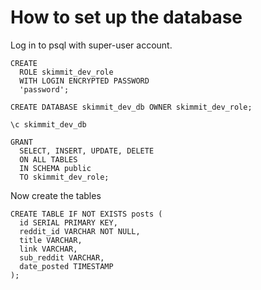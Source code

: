# How to set up the database

Log in to psql with super-user account.

```
CREATE
  ROLE skimmit_dev_role
  WITH LOGIN ENCRYPTED PASSWORD
  'password';

CREATE DATABASE skimmit_dev_db OWNER skimmit_dev_role;

\c skimmit_dev_db

GRANT
  SELECT, INSERT, UPDATE, DELETE
  ON ALL TABLES
  IN SCHEMA public
  TO skimmit_dev_role;
```
Now create the tables

```
CREATE TABLE IF NOT EXISTS posts (
  id SERIAL PRIMARY KEY,
  reddit_id VARCHAR NOT NULL,
  title VARCHAR,
  link VARCHAR,
  sub_reddit VARCHAR,
  date_posted TIMESTAMP
);

```
